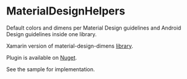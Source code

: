 # MaterialDesignHelpers
Default colors and dimens per Material Design guidelines and Android Design guidelines inside one library.

Xamarin version of material-design-dimens [library](https://github.com/DmitryMalkovich/material-design-dimens).

Plugin is available on [Nuget](https://www.nuget.org/packages/Xam.Plugins.Android.MaterialDesignHelpers/).

See the sample for implementation.
